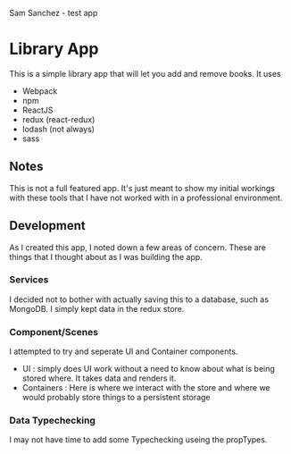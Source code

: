 Sam Sanchez - test app

# Library App
This is a simple library app that will let you add and remove books. It uses

* Webpack
* npm
* ReactJS
* redux (react-redux)
* lodash (not always)
* sass

## Notes
This is not a full featured app. It's just meant to show my initial workings with these tools that I have not worked with in a professional environment.

## Development
As I created this app, I noted down a few areas of concern. These are things that I thought about as I was building the app.

### Services
I decided not to bother with actually saving this to a database, such as MongoDB. I simply kept data in the redux store.

### Component/Scenes
I attempted to try and seperate UI and Container components.
* UI : simply does UI work without a need to know about what is being stored where. It takes data and renders it.
* Containers : Here is where we interact with the store and where we would probably store things to a persistent storage


### Data Typechecking
I may not have time to add some Typechecking useing the propTypes.